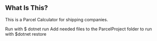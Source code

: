 ## What Is This?

This is a Parcel Calculator for shipping companies.

Run with $ dotnet run
Add needed files to the ParcelProject folder to run with $dotnet restore